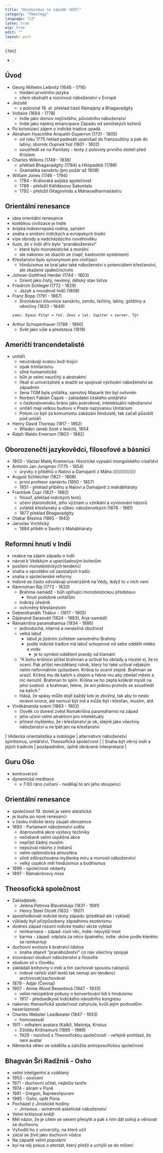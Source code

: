```yaml
---
title: "Hinduismus na západě (WIP)"
category: "Theology"
language: "CZ"
latex: true
wip: true
edit: ""
layout: post
---
```


{:toc}
- .

## Úvod
- Georg Wilhelm Leibnitz (1646 - 1716)
    - hledání prvotního jazyka
    - cílem obohatit a rozvinout náboženství v Evropě
- Jezuité
    - v polovině 18. st. překlad částí Rámajány a Bhagavadgíty
- Voltaire (1694 - 1778)
    - Indie jako domov nejčistšího, původního náboženství
    - Indie jako nástroj emancipace Západu od semitských kořenů
- Po kolonizaci zájem o indické tradice upadá
- Abraham Hyacinthe Anquetil-Duperron (1731 - 1805)
    - od roku 1775 řeklad padesáti upanišad do franzouštiny a pak do latiny; sborník _Oupnek'hat_ (1801 - 1802)
    - soustředil se na Panišaty -  texty z poloviny prvního století před Kristem
- Charles Wilkins (1749 - 1836)
    - překlad Bhagavadgíty (1784) a Hitópadéši (1786)
    - Gramatika sanskrtu (pro požár až 1808)
- William Jones (1746 - 1794)
    - 1784 - Královská asijská společnost
    - 1789 - přeložil Kálidásovu Šakuntalu
    - 1792 - přeložil Gítagóvindu a Mánavadharmašástru

## Orientální renesance
- idea orientální renesance
- kolébkou civilizace je Indie
- árijská indoevropská rodina, sanskrt
- snaha o smíšení indických a evropskych tradic
- vize obrody a nadcházejícího novéhověku
- iluze, že v indii dřív bylo "pranáboženství"
    - které bylo monoteistické a morální
    - ale nakonec se zkazilo se (např, kastovním systémem)
- Křesťanství bylo synonymum pro civilizaci 
    - Hinduismus se bral jako také náboženství s potenciálem křesťanství, ale zkažené zpátečnictvím
- Johnan Gottfried Herder (1744 - 1803)
    - Orient jako čistý, nevinný, dětský stav listva
- Friedrich Schlegel (1772 - 1829)
    - Jazyk a moudrost Indů (1808)
- Franz Bopp (1791 - 1867)
    - Srovnávací mluvnice sanskrtu, zendu, řečtiny, latiny, gótštiny a němčiny (1833 - 1849)
    ```
    sans. Dyaus Pitar = řeč. Zeus = lat. Jupiter = server. Týr
    ```
- Arthur Schopenhauer (1788 - 1860)
    - Svět jako vůle a představa (1819)

## Američtí trancendetalisté
- unitáři
    - neuznávají svatou boží trojici
    - opak trinitarismu
    - silně humanistické
    - bůh je velmi neurčitý a abstraktní
    - říkali si univerzalisté a snažili se spojovat východní náboženství se západním
    - žena TGM byla unitářka, samotný Masarik tím byl ovlivněn
    - Norbert Fabián Čapek - zakladatel českého unitářství
    - v československu bráno jako pokrokové, intelektuální náboženství
    - unitáři mají velkou budovu v Praze nazývanou Unitárium
    - Potom co byli za komunismu zakázáni hinduisté, tak začali působit pod unitáři
- Henry David Thoreau (1817 - 1862)
    - Wladen (aneb život v lesích), 1854
- Ralph Waldo Emerson (1803 - 1882)

## Oborozenečtí jazykovědci, filosofové a básníci
- 1803 - Václav Matěj Kramerius: Hisorické vypsání mongolského císařství
- Antonín Jan Jungman (1775 - 1854)
    - úryvky z příběhů o Nalovi a Damajantí z Máha
///////////////
- August Schleicher (1821 - 1868)
    - první profesor sanskrtu (1850 - 1857)
    - 1851 - překlad příběhu a Nalovi a Damajantí z mahábháraty
- František Čupr (1821 - 1882)
     - filosof, překlad indických textů
     - učení staroindické, jeho význam u vznikání a vyvinování názorů
     - zvláště křesťanský a vůbec náboženstkých (1876 - 1881)
     - 1877 překlad Bhagavadgíty
- Otakar Březina (1865 - 1942)
- Jaroslav Vrchlický
    - 1884 příběh o Savitrí z Mahábháraty

## Reformní hnutí v Indii
- reakce na zájem západu o indii
- návrat k Védským a upanišadovým kořenům
- posílení monoteistických tendencí
- snaha o oproštění od zaostalých tradic
- snaha o společenské reformy
- Indové se často odvolávají univerzálně na Védy, ikdyž to v nich není
- Rámmóhan Ráj (1772 - 1833)
    - Bráhma-samádž - bůh splňující monoteistickou představu
        - hnutí podobné unitářům
    - Indický úředník
    - ovlivněný křesťanstvím
- Debendranáth Thákur - (1817 - 1905)
- Dájánand Sarasvátí (1824 - 1883), Árja-samádž
- Rámakrišna paramahamsa (1834 - 1886)
    - jednoduchá, niterná a nenásilná zbožnost
    - velká labuť
        - labuť je jízdním zvířetem samotného Brahmy
        - podle indické tradice má labuť schopnost od sebe oddělit mléko a vodu
            - je to symbol oddělení pravdy od klamání
    - "K bohu krišnovi přišel brahman a uctíval ho obřady a myslel si, že to ocení. Pak přišel nevzdělaný rolník, který ho také uctíval nějakým velmi neformálním způsobem. Krišna to ocenil stejně. Brahman se urazil. Krišna mu dá kalich s olejem a řekne mu aby obešel město a nic nerozlil. Brahman to splní. Krišna se ho zeptá kolikrát myslil na jeho svatost. a brahman, řekne, že ani jednou protože se soustředil na kalich."
    - hlásá, že spásy může dojít každý kdo je zbožný, tak aby to neslo mravní ovoce, ale nemusí být ind a může být i křesťan, muslim, atd.
- Vivékánanda svámí (1863 - 1902)
    - člověk co donesl zvěst Ramakrišna paramahamsi na západ
    - jeho učení velmi atraktivní pro intelektuály
    - přinesl myšlenku, že i křesťanství je ok, stejně jako všechny náboženství a ne lpět jen na křesťanství


| Vědecká orientalistika a indologie        | alternativní náboženství<br>spiritismus, unitářství, Theosofická společnost |
| Snaha být věrný indii a jejich tradicím   | pozápadněno, úplně obrácené interpretace |

## Guru Ošo
- kontroverzní
- dynamická meditace
    - v 7:00 ráno cvičení - nedělají to ani jeho stoupenci

## Orientální renesance
- společnost 19. století je velmi ateistická
- je touha po nové renesanci
- v česku indické texty zaujali obrozence
- 1893 - Parlament náboženství světa
    - doprovodná akce výstavy techniky
    - nečekaně velmi úspěšná akce
    - nepřijel žádný muslim
    - nepozval nikoho z Indiánů
    - velmi optimistická atmosféra
    - silně zdůrazňována myšlenka míru a rovnosti náboženství
    - velký úspěch měl hinduismus a budhismus
- 1896 - společnost védanty
- 1897 - Rámakršnovy mise

## Theosofická společnost
- Zakladatelé:
    - Jelena Petrova Blavatskaja (1831 - 1891)
    - Henry Steel Olcott (1832 - 1907)
- spostředkovali indické texty západu (předklad ale i výklad)
- výklady byli přizpůsobeny západnímu esoterismu
- dodnes západ rozumí indické tradici skrze výklad
    - reinkarnace - západ: cool věc, indie: nejvyšší trest
    - karma - západ: odplata za něco špatného, indie: skóre podle kterého se reinkarnuji
- duchovní evoluce k bratrství lidstva
    - snaha objevit "pranábožeství" co nás všechny spojuje
- srovnávací studium náboženství a filosofie
- studium sil v člověku
- zakládali knihovny v indii a tím zachovali spoustu rukopisů
    - indové neřeší stáří textů tak nemají ani tendenci archivovat/zachovávat
- 1879 - Adjár (Čennaj)
- 1907 - Annie Wood Besentová (1847 - 1933)
    - velmi neúspěšné pokusy o konvertování lidí k hinduismu
    - 1917 - předsedkyně Indického národního kongresu
- nakonec theosofická společnost zahynula, kvůli jejím podvodům neseriózností
- Charles Webster Leadbeater (1847 - 1933)
    - homosexuál
- 1911 - odhalení avatara (Kalkí), Maitréja, Kristus
    - Džiddu Krišnamurtí (1895 - 1986)
    - 1929 - rozchod s Theosofickou společností - veřejně prohlásil, že není avatar
- Německá větev se oddělila a založila antroposofickou společnost

## Bhagván Šri Radžníš - Osho
- velmi inteligentní a vzdělaný
- 1953 - osvícení
- 1971 - duchovní učitel, nejblíže tantře
- 1974 - ášram v Púně
- 1981 - Oregon, Rajneeshpuram
- 1985 - Osho, opět Púna
- Pocházel z Jinistické hodiny
    - Jinismus - extrémně asketické náboženství
- Velmi kritizoval kněží
- Měl názor, že je cílem se sexem přesytit a pak s ním dát pokoj a věnovat se duchovnu
- Vyhodili ho z univerzity, na které učil
- začal se živit jako duchovní vůdce
- Na západě velmi populární
- byl na něj pokus o atentát, který přežil a uchýlil se do mlčení
